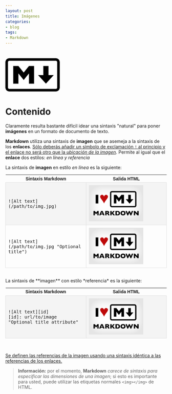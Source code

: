 ```yaml
---
layout: post
title: Imágenes
categories:
- blog
tags:
- Markdown
---
```


<!-- Estilo CSS del post-->
<style>
table {
    font-family: arial, sans-serif;
    border-collapse: collapse;
    width: 100%;
}

td {
  vertical-align: middle;
    border: 1px solid #dddddd;
    text-align: left;
    padding: 8px;
}

th {
    text-align: center;
    width: 33.3%;
}
tr:nth-child(even) {
    background-color: rgba(238, 238, 238, 0.57);
}
td:first-child {
    font-family: 'Inconsolata', monospace;
}

td:nth-child(2) {
   
    font-family: 'Inconsolata', monospace;
}

table h1 {
  font-size: 2em;
  font-weight: normal;
  color: #000;
}

h2 {
  font-size: 1.5em;
  font-weight: normal;
}

h3 {
  font-size: 1.17em;
  font-weight: normal;
}

h4 {
  font-size: 1.00em;
  font-weight: normal;
}

h5 {
  font-size: 0.83em;
  font-weight: normal;
}

h6 {
  font-size: 0.67em;
  font-weight: normal;
}
</style>

<!-- Imagen Markdown -->
# <img src="./../static/markdown.png" alt="Drawing" style="width: 170px;"/>

<!-- Contenido post -->
# Contenido
Claramente resulta bastante difícil idear una sintaxis "natural" para poner **imágenes** en un formato de documento de texto.

**Markdown** utiliza una sintaxis de **imagen** que se asemeja a la sintaxis de los **enlaces**. <ins>Sólo deberás añadir un símbolo de exclamación `!` al principio y el enlace no será otro que la *ubicación de la imagen*</ins>. Permite al igual que el **enlace** dos estilos: *en línea y referencia*

La sintaxis de **imagen** en estilo *en línea* es la siguiente:

<table>
  <tr>
    <th>Sintaxis Markdown</th>
    <th>Salida HTML</th>
  </tr>
  <tr>
    <td>![Alt text](/path/to/img.jpg)</td>
    <td><img src="./../static/markdownExample.png" alt="Alt text" style="width: 170px;"/></td>
  </tr>
  <tr>
    <td>![Alt text](/path/to/img.jpg "Optional title")</td>
    <td><img src="./../static/markdownExample.png" alt="Alt text" style="width: 170px;" title="Optional title"/></td>
  </tr>
</table>

<br/>
La sintaxis de **imagen** con estilo *referencia* es la siguiente:


<table>
  <tr>
    <th>Sintaxis Markdown</th>
    <th>Salida HTML</th>
  </tr>
  <tr>
    <td>
    ![Alt text][id]<br/>
    [id]: url/to/image  "Optional title attribute"
    </td>
    <td><img src="./../static/markdownExample.png" alt="Alt text" title="Optional title attribute" style="width: 170px;"/></td>
  </tr>
</table>

<br/>

<ins>Se definen las referencias de la imagen usando una sintaxis idéntica a las referencias de los enlaces.</ins>  

>**Información:** por el momento, **Markdown** *carece de sintaxis para especificar las dimensiones de una imagen*; si esto es importante para usted, puede utilizar las etiquetas normales `<img></img>` de HTML.